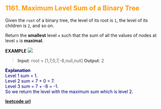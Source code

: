 <h2 style="color:#F90;">1161. Maximum Level Sum of a Binary Tree</h2>

Given the `root` of a binary tree, the level of its root is `1`, the level of its children is `2`, and so on.

Return the **smallest** level `x` such that the sum of all the values of nodes at level `x` is **maximal**.



**EXAMPLE**
<img src="https://assets.leetcode.com/uploads/2019/05/03/capture.JPG"></img>
>**Input**: root = [1,7,0,7,-8,null,null]
**Output**: 2
<p style="color:#007;">
<b>Explanation</b><br>
Level 1 sum = 1.<br>
Level 2 sum = 7 + 0 = 7.<br>
Level 3 sum = 7 + -8 = -1.<br>
So we return the level with the maximum sum which is level 2.
</p>

**[leetcode url](https://leetcode.com/problems/maximum-level-sum-of-a-binary-tree/description)**